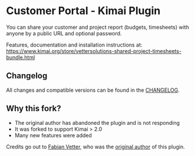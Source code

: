 # Customer Portal - Kimai Plugin 

You can share your customer and project report (budgets, timesheets) with anyone by a public URL and optional password.

Features, documentation and installation instructions at:   
https://www.kimai.org/store/vettersolutions-shared-project-timesheets-bundle.html

## Changelog

All changes and compatible versions can be found in the [CHANGELOG](CHANGELOG.md).

## Why this fork?

- The original author has abandoned the plugin and is not responding
- It was forked to support Kimai > 2.0
- Many new features were added

Credits go out to [Fabian Vetter](https://vettersolutions.de/i), who was the [original author](https://github.com/dexterity42/SharedProjectTimesheetsBundle) of this plugin.
